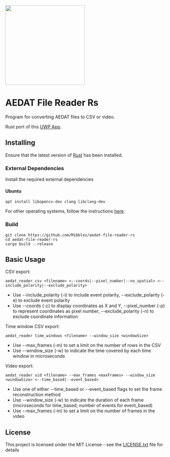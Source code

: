 <a href="https://forthebadge.com/">
<img src="https://forthebadge.com/images/badges/60-percent-of-the-time-works-every-time.svg" width="250">
</a>

# AEDAT File Reader Rs

Program for converting AEDAT files to CSV or video.

Rust port of this [UWP App](https://github.com/MartinNowak96/AEDAT-File-Reader).

## Installing

Ensure that the latest version of [Rust](https://www.rust-lang.org/tools/install) has been installed.

### External Dependencies

Install the required external dependencies
#### Ubuntu
```
apt install libopencv-dev clang libclang-dev
```
For other operating systems, follow the instructions [here](https://github.com/twistedfall/opencv-rust/blob/master/INSTALL.md).

### Build

```
git clone https://github.com/Mibblez/aedat-file-reader-rs
cd aedat-file-reader-rs
cargo build --release
```

## Basic Usage

CSV export:
```
aedat_reader csv <filename> <--coords|--pixel_number|--no_spatial> <--include_polarity|--exclude_polarity>
```

* Use --include_polarity (-i) to include event polarity, --exclude_polarity (-e) to exclude event polarity
* Use --coords (-c) to display coordinates as X and Y, --pixel_number (-p) to represent coordinates as pixel number, --exclude_polarity (-n) to exclude coordinate information

Time window CSV export:
```
aedat_reader time_windows <filename> --window_size <windowSize> 
```

* Use --max_frames (-m) to set a limit on the number of rows in the CSV
* Use --window_size (-w) to indicate the time covered by each time window in microseconds

Video export:
```
aedat_reader vid <filename> --max_frames <maxFrames> --window_size <windowSize> <--time_based|--event_based>
```

* Use one of either --time_based or --event_based flags to set the frame reconstruction method
* Use --window_size (-w) to indicate the duration of each frame (microseconds for time_based; number of events for event_based)
* Use --max_frames (-m) to set a limit on the number of frames in the video





## License

This project is licensed under the MIT License - see the [LICENSE.txt](LICENSE.txt) file for details

